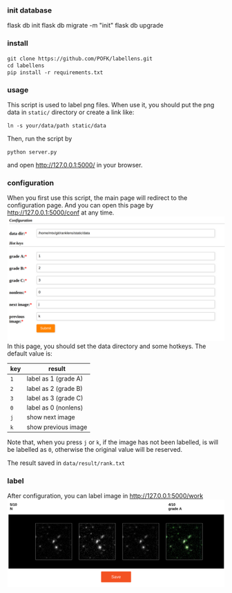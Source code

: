 ### init database
flask db init
flask db migrate -m "init"
flask db upgrade

### install
```
git clone https://github.com/POFK/labellens.git
cd labellens
pip install -r requirements.txt
```

### usage
This script is used to label png files. When use it, you should put the png data in `static/` directory or create a link like:
```
ln -s your/data/path static/data
```
Then, run the script by
```
python server.py
```
and open http://127.0.0.1:5000/ in your browser.

### configuration
When you first use this script, the main page will redirect to the configuration page. And you can open this page by http://127.0.0.1:5000/conf at any time.
<img  border="0" src="./exam/0.png" style="text-align:center;">
In this page, you should set the data directory and some hotkeys. The default value is:

| key          |  result            |
| ------------ | -------------------|
| `1`          | label as 1 (grade A)|
| `2`          | label as 2 (grade B)|
| `3`          | label as 3 (grade C)|
| `0`          | label as 0 (nonlens)|
| `j`          | show next image    |
| `k`          | show previous image|

Note that, when you press `j` or `k`, if the image has not been labelled, is will be labelled as `0`, otherwise the original value will be reserved.

The result saved in `data/result/rank.txt`


### label
After configuration, you can label image in http://127.0.0.1:5000/work
<img  border="0" src="./exam/1.png" style="text-align:center;">
